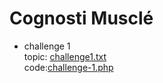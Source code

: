 # Cognosti Musclé

- challenge 1 \
topic: [challenge1.txt](topics%2Fchallenge1.txt)\
code:[challenge-1.php](code%2Fchallenge-1.php)